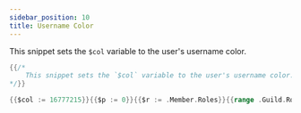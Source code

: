 ```yaml
---
sidebar_position: 10
title: Username Color
---
```


This snippet sets the `$col` variable to the user's username color.

```go
{{/*
	This snippet sets the `$col` variable to the user's username color.
*/}}

{{$col := 16777215}}{{$p := 0}}{{$r := .Member.Roles}}{{range .Guild.Roles}}{{if and (in $r .ID) (.Color) (lt $p .Position)}}{{$p = .Position}}{{$col = .Color}}{{end}}{{end}}
```